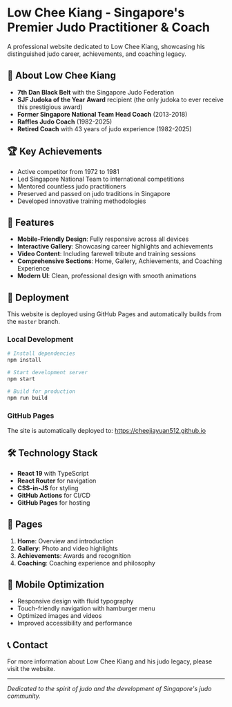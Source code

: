 # Low Chee Kiang - Singapore's Premier Judo Practitioner & Coach

A professional website dedicated to Low Chee Kiang, showcasing his distinguished judo career, achievements, and coaching legacy.

## 🌟 About Low Chee Kiang

- **7th Dan Black Belt** with the Singapore Judo Federation
- **SJF Judoka of the Year Award** recipient (the only judoka to ever receive this prestigious award)
- **Former Singapore National Team Head Coach** (2013-2018)
- **Raffles Judo Coach** (1982-2025)
- **Retired Coach** with 43 years of judo experience (1982-2025)

## 🏆 Key Achievements

- Active competitor from 1972 to 1981
- Led Singapore National Team to international competitions
- Mentored countless judo practitioners
- Preserved and passed on judo traditions in Singapore
- Developed innovative training methodologies

## 📱 Features

- **Mobile-Friendly Design**: Fully responsive across all devices
- **Interactive Gallery**: Showcasing career highlights and achievements
- **Video Content**: Including farewell tribute and training sessions
- **Comprehensive Sections**: Home, Gallery, Achievements, and Coaching Experience
- **Modern UI**: Clean, professional design with smooth animations

## 🚀 Deployment

This website is deployed using GitHub Pages and automatically builds from the `master` branch.

### Local Development

```bash
# Install dependencies
npm install

# Start development server
npm start

# Build for production
npm run build
```

### GitHub Pages

The site is automatically deployed to: https://cheejiayuan512.github.io

## 🛠️ Technology Stack

- **React 19** with TypeScript
- **React Router** for navigation
- **CSS-in-JS** for styling
- **GitHub Actions** for CI/CD
- **GitHub Pages** for hosting

## 📄 Pages

1. **Home**: Overview and introduction
2. **Gallery**: Photo and video highlights
3. **Achievements**: Awards and recognition
4. **Coaching**: Coaching experience and philosophy

## 🎯 Mobile Optimization

- Responsive design with fluid typography
- Touch-friendly navigation with hamburger menu
- Optimized images and videos
- Improved accessibility and performance

## 📞 Contact

For more information about Low Chee Kiang and his judo legacy, please visit the website.

---

*Dedicated to the spirit of judo and the development of Singapore's judo community.*

